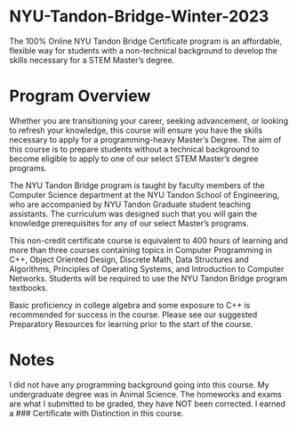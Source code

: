 # NYU-Tandon-Bridge-Winter-2023
The 100% Online NYU Tandon Bridge Certificate program is an affordable, flexible way for students with a non-technical background to develop the skills necessary for a STEM Master’s degree.

# Program Overview
Whether you are transitioning your career, seeking advancement, or looking to refresh your knowledge, this course will ensure you have the skills necessary to apply for a programming-heavy Master’s Degree. The aim of this course is to prepare students without a technical background to become eligible to apply to one of our select STEM Master’s degree programs.

The NYU Tandon Bridge program is taught by faculty members of the Computer Science department at the NYU Tandon School of Engineering, who are accompanied by NYU Tandon Graduate student teaching assistants. The curriculum was designed such that you will gain the knowledge prerequisites for any of our select Master’s programs.

This non-credit certificate course is equivalent to 400 hours of learning and more than three courses containing topics in Computer Programming in C++, Object Oriented Design, Discrete Math, Data Structures and Algorithms, Principles of Operating Systems, and Introduction to Computer Networks. Students will be required to use the NYU Tandon Bridge program textbooks.

Basic proficiency in college algebra and some exposure to C++ is recommended for success in the course. Please see our suggested Preparatory Resources for learning prior to the start of the course.

# Notes
I did not have any programming background going into this course. My undergraduate degree was in Animal Science.
The homeworks and exams are what I submitted to be graded, they have NOT been corrected. 
I earned a ### Certificate with Distinction in this course. 
